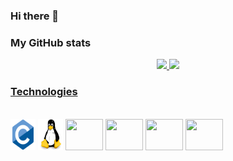 
### Hi there 👋
### My GitHub stats

<div align="center">
  <a href="https://github.com/papadkostas">
  <img height="180em" src="https://github-readme-stats.vercel.app/api?username=papadkostas&show_icons=true&include_all_commits=true&count_private=true"/>
  <img height="180em" src="https://github-readme-stats.vercel.app/api/top-langs/?username=papadkostas&layout=compact&langs_count=5"/>
</div>

### Technologies
  
<div style="display: inline_block"><br>
  <a href="https://www.en.wikipedia.org/wiki/C_(programming_language)/"><img align="center" height="50" width="40" src="https://raw.githubusercontent.com/devicons/devicon/master/icons/c/c-original.svg"></a>
  <a href="https://www.linux.org/"><img align="center" height="50" width="40" src="https://raw.githubusercontent.com/devicons/devicon/master/icons/linux/linux-original.svg"></a>
  <a href="https://www.zephyrproject.org"><img align="center" height="50" width="60" src="https://avatars.githubusercontent.com/u/19595895?s=200&v=4"></a>
  <a href="https://www.freertos.org"><img align="center" height="50" width="60" src="https://avatars.githubusercontent.com/u/54647343?s=200&v=4"></a>
  <a href="https://www.github.com/Lora-net"><img align="center" height="50" width="60" src="https://avatars.githubusercontent.com/u/5756403?s=200&v=4"></a>
  <a href="https://www.lvgl.io"><img align="center" height="50" width="60" src="https://avatars.githubusercontent.com/u/19811762?s=200&v=4"></a>
</div>

<!--
**papadkostas/papadkostas** is a ✨ _special_ ✨ repository because its `README.md` (this file) appears on your GitHub profile.

Here are some ideas to get you started:

- 🔭 I’m currently working on ...
- 🌱 I’m currently learning ...
- 👯 I’m looking to collaborate on ...
- 🤔 I’m looking for help with ...
- 💬 Ask me about ...
- 📫 How to reach me: ...
- 😄 Pronouns: ...
- ⚡ Fun fact: ...
-->

